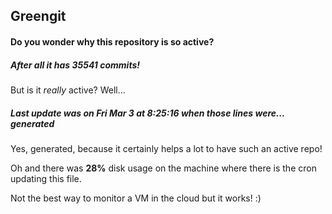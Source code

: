 ## Greengit

#### Do you wonder why this repository is so active?

##### After all it has 35541 commits!

But is it *really* active? Well...

##### Last update was on Fri Mar 3 at 8:25:16 when those lines were... generated

Yes, generated, because it certainly helps a lot to have such an active repo!

Oh and there was **28%** disk usage on the machine
where there is the cron updating this file.

Not the best way to monitor a VM in the cloud but it works! :)
